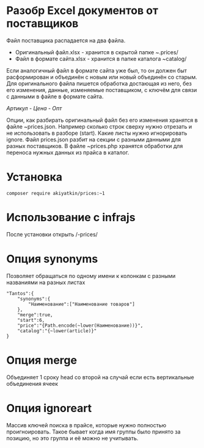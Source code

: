 # Разобр Excel документов от поставщиков

Файл поставщика распадается на два файла.

- Оригинальный файл.xlsx - хранится в скрытой папке ~.prices/
- Файл в формате сайта.xlsx - хранится в папке каталога ~catalog/

Если аналогичный файл в формате сайта уже был, то он должен быт расформирован и объединён с новым или новый объединён со старым.
Для оригинального файла пишется обработка достающая из него, без его изменения, данные, изменяемые поставщиком, с ключём для связи с данными в файле в формате сайта. 

*Артикул - Цена - Опт*

Опции, как разбирать оригинальный файл без его изменения хранятся в файле ~prices.json. Например сколько строк сверху нужно отрезать и не использовать в разборе (start). Какие листы нужно игнорировать ignore. Файл prices.json разбит на секции с разными данными для разных поставщиков. В файле ~prices.php хранятся обработки для переноса нужных данных из прайса в каталог.

# Установка

```composer require akiyatkin/prices:~1```

# Использование с infrajs

После установки открыть /-prices/


# Опция synonyms
Позволяет обращаться по одному имени к колонкам с разными названиями на разных листах

```
"Tantos":{
	"synonyms":{
		"Наименование":["Наименование товаров"]
	},
	"merge":true,
	"start":6,
	"price":"{Path.encode(~lower(Наименование))}",
	"catalog":"{~lower(article)}"
}
```

# Опция merge
Объединяет 1 сроку head со второй на случай если есть вертикальные объединения ячеек

# Опция ignoreart
Массив ключей поиска в прайсе, которые нужно полностью проигноировать. Такое бывает когда имя группы было принято за позицию, но это группа и её можно не учитывать.
